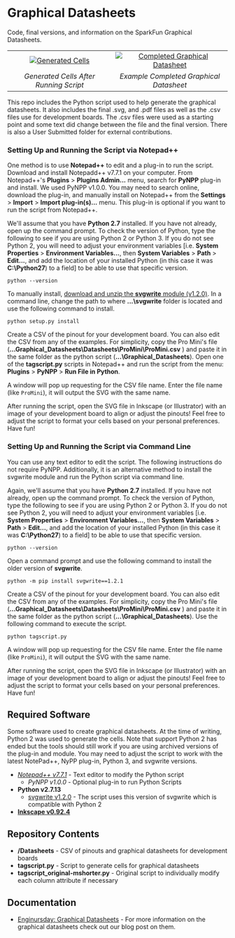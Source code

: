 Graphical Datasheets
========================================

Code, final versions, and information on the SparkFun Graphical Datasheets.

<table class="table table-hover table-striped table-bordered">
  <tr align="center">
   <td><a href="https://cdn.sparkfun.com/assets/home_page_posts/1/9/4/7/ProMiniRaw.png"><img src="https://cdn.sparkfun.com/assets/home_page_posts/1/9/4/7/ProMiniRaw.png" alt="Generated Cells"></a></td>
   <td><a href="https://cdn.sparkfun.com/assets/home_page_posts/1/9/4/7/ProMini16MHzv1.png"><img src="https://cdn.sparkfun.com/assets/home_page_posts/1/9/4/7/ProMini16MHzv1.png" alt="Completed Graphical Datasheet"></a></td>
  </tr>
  <tr align="center">
   <td><i>Generated Cells After Running Script</i></td>
   <td><i>Example Completed Graphical Datasheet</i></td>
  </tr>
</table>

This repo includes the Python script used to help generate the graphical datasheets.  It also includes the final .svg, and .pdf files as well as the .csv files use for development boards.  The .csv files were used as a starting point and some text did change between the file and the final version.  There is also a User Submitted folder for external contributions.

### Setting Up and Running the Script via Notepad++

One method is to use **Notepad++** to edit and a plug-in to run the script. Download and install Notepadd++ v7.7.1 on your computer. From Notepad++'s **Plugins** > **Plugins Admin...** menu, search for **PyNPP** plug-in and install. We used PyNPP v1.0.0. You may need to search online, download the plug-in, and manually install on Notepad++ from the **Settings** > **Import** > **Import plug-in(s)...** menu. This plug-in is optional if you want to run the script from Notepad++. 

We'll assume that you have **Python 2.7** installed. If you have not already, open up the command prompt. To check the version of Python, type the following to see if you are using Python 2 or Python 3. If you do not see Python 2, you will need to adjust your environment variables [i.e. **System Properties** > **Environment Variables...**, then **System Variables** > **Path** > **Edit...**, and add the location of your installed Python (in this case it was **C:\Python27**) to a field] to be able to use that specific version.

    python --version

To manually install, [download and unzip the **svgwrite** module (v1.2.0)](https://pypi.python.org/pypi/svgwrite/). In a command line, change the path to where **...\svgwrite** folder is located and use the following command to install.

    python setup.py install

Create a CSV of the pinout for your development board. You can also edit the CSV from any of the examples. For simplicity, copy the Pro Mini's file (**...Graphical_Datasheets\Datasheets\ProMini\ProMini.csv** ) and paste it in the same folder as the python script (**...\Graphical_Datasheets**). Open one of the **tagscript.py** scripts in Notepad++ and run the script from the menu: **Plugins** > **PyNPP** > **Run File in Python**. 

A window will pop up requesting for the CSV file name. Enter the file name (like `ProMini`), it will output the SVG with the same name. 

After running the script, open the SVG file in Inkscape (or Illustrator) with an image of your development board to align or adjust the pinouts! Feel free to adjust the script to format your cells based on your personal preferences. Have fun!

### Setting Up and Running the Script via Command Line

You can use any text editor to edit the script. The following instructions do not require PyNPP. Additionally, it is an alternative method to install the svgwrite module and run the Python script via command line.

Again, we'll assume that you have **Python 2.7** installed. If you have not already, open up the command prompt. To check the version of Python, type the following to see if you are using Python 2 or Python 3. If you do not see Python 2, you will need to adjust your environment variables [i.e. **System Properties** > **Environment Variables...**, then **System Variables** > **Path** > **Edit...**, and add the location of your installed Python (in this case it was **C:\Python27**) to a field] to be able to use that specific version.

    python --version

Open a command prompt and use the following command to install the older version of **svgwrite**.

    python -m pip install svgwrite==1.2.1
    
Create a CSV of the pinout for your development board. You can also edit the CSV from any of the examples. For simplicity, copy the Pro Mini's file (**...Graphical_Datasheets\Datasheets\ProMini\ProMini.csv** ) and paste it in the same folder as the python script (**...\Graphical_Datasheets**). Use the following command to execute the script.

    python tagscript.py

A window will pop up requesting for the CSV file name. Enter the file name (like `ProMini`), it will output the SVG with the same name. 

After running the script, open the SVG file in Inkscape (or Illustrator) with an image of your development board to align or adjust the pinouts! Feel free to adjust the script to format your cells based on your personal preferences. Have fun!

Required Software
-------------------

Some software used to create graphical datasheets. At the time of writing, Python 2 was used to generate the cells. Note that support Python 2 has ended but the tools should still work if you are using archived versions of the plug-in and module. You may need to adjust the script to work with the latest NotePad++, NyPP plug-in, Python 3, and svgwrite versions.

* *[Notepad++ v7.7.1](https://notepad-plus-plus.org/downloads/v7.7.1/)* - Text editor to modify the Python script
  * *PyNPP v1.0.0* -  Optional plug-in to run Python Scripts
* **Python v2.7.13**
  * [svgwrite v1.2.0](https://pypi.python.org/pypi/svgwrite/) - The script uses this version of svgwrite which is compatible with Python 2 
* **[Inkscape v0.92.4](https://inkscape.org/release/inkscape-0.92.4/)**

Repository Contents
-------------------

* **/Datasheets** - CSV of pinouts and graphical datasheets for development boards
* **tagscript.py** - Script to generate cells for graphical datasheets
* **tagscript_original-mshorter.py** - Original script to individually modify each column attribute if necessary

Documentation
--------------

* [Enginursday: Graphical Datasheets](https://www.sparkfun.com/news/1947) - For more information on the graphical datasheets check out our blog post on them.
